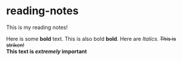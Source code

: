 # reading-notes

This is my reading notes! 

Here is some **bold** text. This is also bold __bold__. 
Here are *Italics*. 
~~This is striken!~~  
**This text is _extremely_ important**
